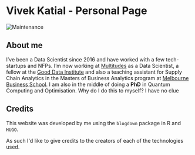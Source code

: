 # Vivek Katial - Personal Page

![Maintenance](https://img.shields.io/maintenance/yes/2024.svg?style=flat-square)

## About me
I’ve been a Data Scientist since 2016 and have worked with a few tech-startups and NFPs. I’m now working at [Multitudes](https://www.multitudes.co) as a Data Scientist, a fellow at the [Good Data Institute](https://www.gooddatainstitute.com) and also a teaching assistant for Supply Chain Analytics in the Masters of Business Analytics program at [Melbourne Business School](https://mbs.edu/home). I am also in the middle of doing a **PhD** in Quantum Computing and Optimisation. Why do I do this to myself? I have no clue 

## Credits
This website was developed by me using the `blogdown` package in R and `HUGO`.

As such I'd like to give credits to the creators of each of the technologies used.
